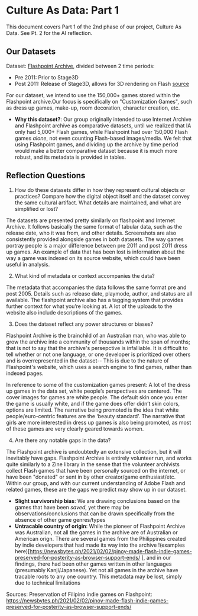 # Culture As Data: Part 1
This document covers Part 1 of the 2nd phase of our project, Culture As Data. See Pt. 2 for the AI reflection.

## Our Datasets
Dataset: [Flashpoint Archive](https://flashpointarchive.org/), divided between 2 time periods:
- Pre 2011: Prior to Stage3D
- Post 2011: Release of Stage3D, allows for 3D rendering on Flash [source](https://books.google.com/books?id=UGD4zMFnK0QC&pg=PA17#v=onepage&q&f=false)

For our dataset, we intend to use the 150,000+ games stored within the Flashpoint archive.Our focus is specifically on "Customization Games", such as dress up games, make-up, room decoration, character creation, etc. 
- __**Why this dataset?**__: Our group originally intended to use Internet Archive and Flashpoint archive as comparative datasets, until we realized that IA only had 5,000+ Flash games, while Flashpoint had over 150,000 Flash games *alone*, not even counting Flash-based images/media. We felt that using Flashpoint games, and dividing up the archive by time period would make a better comparative dataset because it is much more robust, and its metadata is provided in tables. 

## Reflection Questions

1. How do these datasets differ in how they represent cultural objects or practices?
Compare how the digital object itself and the dataset convey the same cultural artifact. What details are maintained, and what are simplified or lost?

The datasets are presented pretty similarly on flashpoint and Internet Archive. It follows basically the same format of tabular data, such as the release date, who it was from, and other details. Screenshots are also consistently provided alongside games in both datasets. The way games portray people is a major difference between pre 2011 and post 2011 dress up games. An example of data that has been lost is information about the way a game was indexed on its source website, which could have been useful in analysis. 

2. What kind of metadata or context accompanies the data?

The metadata that accompanies the data follows the same format pre and post 2005. Details such as release date, playmode, author, and status are all available. The flashpoint archive also has a tagging system that provides further context for what you’re looking at. A lot of the uploads to the website also include descriptions of the games. 

3. Does the dataset reflect any power structures or biases?

Flashpoint Archive is the brainchild of an Australian man, who was able to grow the archive into a community of thousands within the span of months; that is not to say that the archive's persepctive is infalliable. It is difficult to tell whether or not one language, or one developer is prioritized over others and is overrepresented in the dataset-- This is due to the nature of Flashpoint's website, which uses a search engine to find games, rather than indexed pages.

In reference to some of the customization games present: A lot of the dress up games in the data set, white people’s perspectives are centered. The cover images for games are white people. The default skin once you enter the game is usually white, and if the game does offer didn’t skin colors, options are limited. The narrative being promoted is the idea that white people/euro-centric features are the ‘beauty standard’. The narrative that girls are more interested in dress up games is also being promoted, as most of these games are very clearly geared towards women. 

4. Are there any notable gaps in the data?

The Flashpoint archive is undoubtedly an extensive collection, but it will inevitably have gaps. Flashpoint Archive is entirely volunteer run, and works quite similarly to a Zine library in the sense that the volunteer archivists collect Flash games that have been personally sourced on the internet, or have been "donated" or sent in by other creator/game enthusiast/etc. Within our group, and with our current understanding of Adobe Flash and related games, these are the gaps we predict may show up in our dataset.
- **Slight survivorship bias**: We are drawing conclusions based on the games that have been *saved*, yet there may be observations/conclusions that can be drawn specifically from the absence of other game genres/types
- **Untracable country of origin**: While the pioneer of Flashpoint Archive was Australian, not all the games in the archive are of Australian or American orign. There are several games from the Philippines created by indie developers that had made its way into the archive !(examples here)[https://newsbytes.ph/2021/02/02/pinoy-made-flash-indie-games-preserved-for-posterity-as-browser-support-ends/ ], and in our findings, there had been other games written in other languages (presumably Kanji/Japanese). Yet not all games in the archive have tracable roots to any one country. This metadata may be lost, simply due to technical limitations



Sources:
Preservation of Filipino indie games on Flashpoint: https://newsbytes.ph/2021/02/02/pinoy-made-flash-indie-games-preserved-for-posterity-as-browser-support-ends/ 


